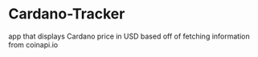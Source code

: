 # Cardano-Tracker
app that displays Cardano price in USD based off of fetching information from coinapi.io 
